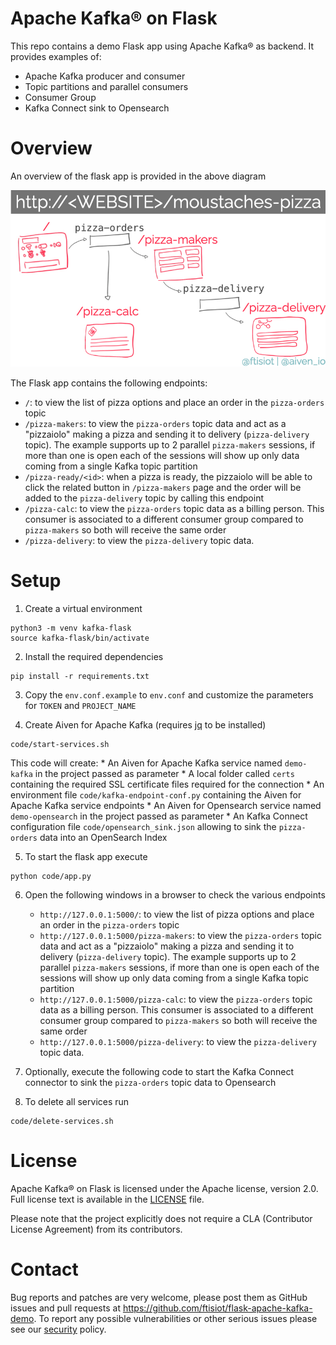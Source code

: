 Apache Kafka® on Flask
======================
This repo contains a demo Flask app using Apache Kafka® as backend. It provides examples of:

* Apache Kafka producer and consumer
* Topic partitions and parallel consumers
* Consumer Group
* Kafka Connect sink to Opensearch

Overview
========
An overview of the flask app is provided in the above diagram

![Flow of the Flask app](img/overall-diagram.jpg)

The Flask app contains the following endpoints:

* `/`: to view the list of pizza options and place an order in the `pizza-orders` topic
* `/pizza-makers`: to view the `pizza-orders` topic data and act as a "pizzaiolo" making a pizza and sending it to delivery (`pizza-delivery` topic). The example supports up to 2 parallel `pizza-makers` sessions, if more than one is open each of the sessions will show up only data coming from a single Kafka topic partition
* `/pizza-ready/<id>`: when a pizza is ready, the pizzaiolo will be able to click the related button in `/pizza-makers` page and the order will be added to the `pizza-delivery` topic by calling this endpoint
* `/pizza-calc`: to view the `pizza-orders` topic data as a billing person. This consumer is associated to a different consumer group compared to `pizza-makers` so both will receive the same order
* `/pizza-delivery`: to view the `pizza-delivery` topic data.

Setup
============

1. Create a virtual environment

```
python3 -m venv kafka-flask
source kafka-flask/bin/activate
```

2. Install the required dependencies

```
pip install -r requirements.txt
```

3. Copy the `env.conf.example` to `env.conf` and customize the parameters for `TOKEN` and `PROJECT_NAME`

4. Create Aiven for Apache Kafka (requires [jq](https://stedolan.github.io/jq/) to be installed)

```
code/start-services.sh
```

This code will create:
    * An Aiven for Apache Kafka service named `demo-kafka` in the project passed as parameter
    * A local folder called `certs` containing the required SSL certificate files required for the connection
    * An environment file `code/kafka-endpoint-conf.py` containing the Aiven for Apache Kafka service endpoints
    * An Aiven for Opensearch service named `demo-opensearch` in the project passed as parameter
    * An Kafka Connect configuration file `code/opensearch_sink.json` allowing to sink the `pizza-orders` data into an OpenSearch Index

5. To start the flask app execute

```
python code/app.py
```

6. Open the following windows in a browser to check the various endpoints

    * `http://127.0.0.1:5000/`: to view the list of pizza options and place an order in the `pizza-orders` topic
    * `http://127.0.0.1:5000/pizza-makers`: to view the `pizza-orders` topic data and act as a "pizzaiolo" making a pizza and sending it to delivery (`pizza-delivery` topic). The example supports up to 2 parallel `pizza-makers` sessions, if more than one is open each of the sessions will show up only data coming from a single Kafka topic partition
    * `http://127.0.0.1:5000/pizza-calc`: to view the `pizza-orders` topic data as a billing person. This consumer is associated to a different consumer group compared to `pizza-makers` so both will receive the same order
    * `http://127.0.0.1:5000/pizza-delivery`: to view the `pizza-delivery` topic data.

7. Optionally, execute the following code to start the Kafka Connect connector to sink the `pizza-orders` topic data to Opensearch

8. To delete all services run

```
code/delete-services.sh
```


License
============
Apache Kafka® on Flask is licensed under the Apache license, version 2.0. Full license text is available in the [LICENSE](LICENSE) file.

Please note that the project explicitly does not require a CLA (Contributor License Agreement) from its contributors.

Contact
============
Bug reports and patches are very welcome, please post them as GitHub issues and pull requests at https://github.com/ftisiot/flask-apache-kafka-demo. 
To report any possible vulnerabilities or other serious issues please see our [security](SECURITY.md) policy.
